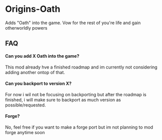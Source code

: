 # Origins-Oath
Adds "Oath" into the game. Vow for the rest of you're life and gain otherworldly powers


## FAQ

#### Can you add X Oath into the game?

This mod already hve a finished roadmap and im currently not considering adding another ontop of that.

#### Can you backport to version X?

For now i wil not be focusing on backporting but after the roadmap is finished, i will make sure to backport as much version as possible/requested.

#### Forge?

No, feel free if you want to make a forge port but im not planning to mod forge anytime soon


